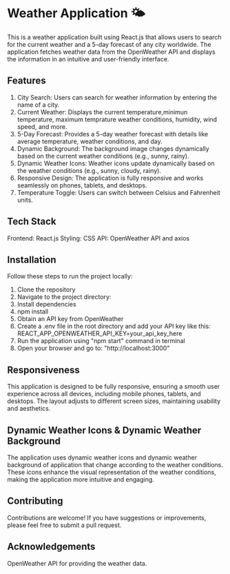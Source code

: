 # Weather Application 🌤️
This is a weather application built using React.js that allows users to search for the current weather and a 5-day forecast of any city worldwide. The application fetches weather data from the OpenWeather API and displays the information in an intuitive and user-friendly interface.

## Features
1. City Search: Users can search for weather information by entering the name of a city.
2. Current Weather: Displays the current temperature,minimun temperature, maximum temprature weather conditions, humidity, wind speed, and more.
3. 5-Day Forecast: Provides a 5-day weather forecast with details like average temperature, weather conditions, and day.
4. Dynamic Background: The background image changes dynamically based on the current weather conditions (e.g., sunny, rainy).
5. Dynamic Weather Icons: Weather icons update dynamically based on the weather conditions (e.g., sunny, cloudy, rainy).
6. Responsive Design: The application is fully responsive and works seamlessly on phones, tablets, and desktops.
7. Temperature Toggle: Users can switch between Celsius and Fahrenheit units.

## Tech Stack
Frontend: React.js
Styling: CSS
API: OpenWeather API and axios


## Installation
Follow these steps to run the project locally:

1. Clone the repository
2. Navigate to the project directory:
3. Install dependencies
4. npm install
5. Obtain an API key from OpenWeather
6. Create a .env file in the root directory and add your API key like this:
   REACT_APP_OPENWEATHER_API_KEY=your_api_key_here
7. Run the application using "npm start" command in terminal
8. Open your browser and go to: "http://localhost:3000"



## Responsiveness
This application is designed to be fully responsive, ensuring a smooth user experience across all devices, including mobile phones, tablets, and desktops. The layout adjusts to different screen sizes, maintaining usability and aesthetics.

## Dynamic Weather Icons & Dynamic Weather Background
The application uses dynamic weather icons and dynamic weather background of application that change according to the weather conditions. 
These icons enhance the visual representation of the weather conditions, making the application more intuitive and engaging.

## Contributing
Contributions are welcome! If you have suggestions or improvements, please feel free to submit a pull request.

## Acknowledgements
OpenWeather API for providing the weather data.


